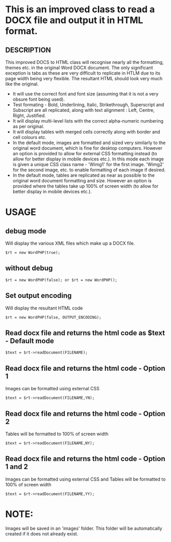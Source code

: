 # This is an improved class to read a DOCX file and output it in HTML format.

## DESCRIPTION

This improved DOCS to HTML class will recognise nearly all the formatting, themes etc. in the original Word DOCX document. The only significant exception is tabs as these are very difficult to replicate in HTLM due to its page width being very flexible. The resultant HTML should look very much like the original.

<ul>
<li>It will use the correct font and font size (assuming that it is not a very obsure font being used).</li>
<li>Test formating - Bold, Underlining, Italic, Strikethrough, Superscript and Subscript are all replicated, along with text alignment : Left, Centre, Right, Justified.</li>
<li>It will display multi-level lists with the correct alpha-numeric numbering as per original.</li>
<li>It will display tables with merged cells correctly along with border and cell colours etc.</li>
<li>In the default mode, images are formatted and sized very similarly to the original word document, which is fine for desktop computers. However an option is provided to allow for external CSS formatting instead (to allow for better display in mobile devices etc.). In this mode each image is given a unique CSS class name - 'Wimg1' for the first image. 'Wimg2' for the second image, etc. to enable formatting of each image if desired.</li>
<li>In the default mode, tables are replicated as near as possible to the original word document formatting and size. However an option is provided where the tables take up 100% of screen width (to allow for better display in mobile devices etc.).</li>
</ul>

# USAGE

## debug mode 
Will display the various XML files which make up a DOCX file.
```
$rt = new WordPHP(true);
```

## without debug
```
$rt = new WordPHP(false); or $rt = new WordPHP();
```

## Set output encoding
Will display the resultant HTML code
```
$rt = new WordPHP(false, OUTPUT_ENCODING);
```

## Read docx file and returns the html code as $text - Default mode
```
$text = $rt->readDocument(FILENAME);
```

## Read docx file and returns the html code - Option 1
Images can be formatted using external CSS
```
$text = $rt->readDocument(FILENAME,YN);
```

## Read docx file and returns the html code - Option 2
Tables will be formatted to 100% of screen width
```
$text = $rt->readDocument(FILENAME,NY);
```

## Read docx file and returns the html code - Option 1 and 2
Images can be formatted using external CSS and Tables will be formatted to 100% of screen width
```
$text = $rt->readDocument(FILENAME,YY);
```

# NOTE:
Images will be saved in an 'images' folder. This folder will be automatically created if it does not already exist.
